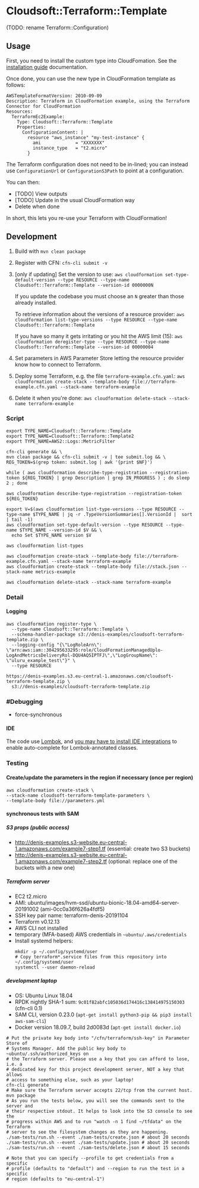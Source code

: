 # Cloudsoft::Terraform::Template

(TODO: rename Terraform::Configuration)

## Usage

First, you need to install the custom type into CloudFomation. See the [installation guide](./docs/installation-guide.md) documentation.

Once done, you can use the new type in CloudFormation template as follows:

```
AWSTemplateFormatVersion: 2010-09-09
Description: Terraform in CloudFormation example, using the Terraform Connector for CloudFormation
Resources:
  TerraformEc2Example:
    Type: Cloudsoft::Terraform::Template
    Properties:
      ConfigurationContent: |
        resource "aws_instance" "my-test-instance" {
          ami             = "XXXXXXX"
          instance_type   = "t2.micro"
        }
```

The Terraform configuration does not need to be in-lined; you can instead use `ConfigurationUrl` or `ConfigurationS3Path` to point at a configuration.

You can then:

* [TODO] View outputs
* [TODO] Update in the usual CloudFormation way
* Delete when done

In short, this lets you re-use your Terraform with CloudFormation!

## Development

1. Build with `mvn clean package`

2. Register with CFN: `cfn-cli submit -v`

3. [only if updating] Set the version to use:
   `aws cloudformation set-type-default-version --type RESOURCE --type-name Cloudsoft::Terraform::Template --version-id 0000000N`
   
   If you update the codebase you must choose an `N` greater than those already installed. 
    
   To retrieve information about the versions of a resource provider:
   `aws cloudformation list-type-versions --type RESOURCE --type-name Cloudsoft::Terraform::Template`
   
   If you have so many it gets irritating or you hit the AWS limit (15):
   `aws cloudformation deregister-type --type RESOURCE --type-name Cloudsoft::Terraform::Template --version-id 00000004` 

4. Set parameters in AWS Parameter Store letting the resource provider know how to connect to Terraform.

5. Deploy some Terraform, e.g. the file `terraform-example.cfn.yaml`:
   `aws cloudformation create-stack --template-body file://terraform-example.cfn.yaml --stack-name terraform-example`
   
6. Delete it when you're done:
   `aws cloudformation delete-stack --stack-name terraform-example`


### Script

```shell
export TYPE_NAME=Cloudsoft::Terraform::Template
export TYPE_NAME=Cloudsoft::Terraform::Template2
export TYPE_NAME=AWS2::Logs::MetricFilter

cfn-cli generate && \
mvn clean package && cfn-cli submit -v | tee submit.log && \
REG_TOKEN=$(grep token: submit.log | awk '{print $NF}')

while ( aws cloudformation describe-type-registration --registration-token ${REG_TOKEN} | grep Description | grep IN_PROGRESS ) ; do sleep 2 ; done

aws cloudformation describe-type-registration --registration-token ${REG_TOKEN}

export V=$(aws cloudformation list-type-versions --type RESOURCE --type-name $TYPE_NAME | jq -r .TypeVersionSummaries[].VersionId |  sort | tail -1)
aws cloudformation set-type-default-version --type RESOURCE --type-name $TYPE_NAME --version-id $V && \
  echo Set $TYPE_NAME version $V

aws cloudformation list-types

aws cloudformation create-stack --template-body file://terraform-example.cfn.yaml --stack-name terraform-example
aws cloudformation create-stack --template-body file://stack.json --stack-name metrics-example

aws cloudformation delete-stack --stack-name terraform-example
```

### Detail

#### Logging

```shell
aws cloudformation register-type \
  --type-name Cloudsoft::Terraform::Template \
  --schema-handler-package s3://denis-examples/cloudsoft-terraform-template.zip \
  --logging-config "{\"LogRoleArn\": \"arn:aws:iam::304295633295:role/CloudFormationManagedUplo-LogAndMetricsDeliveryRol-DQU4AQ5IPTFJ\",\"LogGroupName\": \"uluru_example_test\"}" \
  --type RESOURCE

https://denis-examples.s3.eu-central-1.amazonaws.com/cloudsoft-terraform-template.zip \
  s3://denis-examples/cloudsoft-terraform-template.zip
```
  
### #Debugging

* force-synchronous


#### IDE

The code use [Lombok](https://projectlombok.org/), and [you may have to install
IDE integrations](https://projectlombok.org/) to enable auto-complete for
Lombok-annotated classes.

### Testing
#### Create/update the parameters in the region if necessary (once per region)

```shell
aws cloudformation create-stack \
--stack-name cloudsoft-terraform-template-parameters \
--template-body file://parameters.yml
```

#### synchronous tests with SAM

##### S3 props (public access)
* http://denis-examples.s3-website.eu-central-1.amazonaws.com/example7-step1.tf
  (essential: create two S3 buckets)
* http://denis-examples.s3-website.eu-central-1.amazonaws.com/example7-step2.tf
  (optional: replace one of the buckets with a new one)

##### Terraform server
* EC2 t2.micro
* AMI: ubuntu/images/hvm-ssd/ubuntu-bionic-18.04-amd64-server-20191002 (ami-0cc0a36f626a4fdf5)
* SSH key pair name: terraform-denis-20191104
* Terraform v0.12.13
* AWS CLI not installed
* temporary (MFA-based) AWS credentials in `~ubuntu/.aws/credentials`
* Install systemd helpers:
  ```shell
  mkdir -p ~/.config/systemd/user
  # Copy terraform*.service files from this repository into ~/.config/systemd/user
  systemctl --user daemon-reload
  ```

##### development laptop
* OS: Ubuntu Linux 18.04
* RPDK nightly SHA-1 sum: `9c01f82abfc105036d174416c138414975150303` (cfn-cli 0.1)
* SAM CLI, version 0.23.0 (`apt-get install python3-pip && pip3 install aws-sam-cli`)
* Docker version 18.09.7, build 2d0083d (`apt-get install docker.io`)

```shell
# Put the private key body into "/cfn/terraform/ssh-key" in Parameter Store of
# Systems Manager. Add the public key body to ~ubuntu/.ssh/authorized_keys on
# the Terraform server. Please use a key that you can afford to lose, i.e. a
# dedicated key for this project development server, NOT a key that allows
# access to something else, such as your laptop!
cfn-cli generate
# Make sure the Terraform server accepts 22/tcp from the current host.
mvn package
# As you run the tests below, you will see the commands sent to the server and
# their respective stdout. It helps to look into the S3 console to see the
# progress within AWS and to run "watch -n 1 find ~/tfdata" on the Terraform
# server to see the filesystem changes as they are happening.
./sam-tests/run.sh --event ./sam-tests/create.json # about 20 seconds
./sam-tests/run.sh --event ./sam-tests/update.json # about 20 seconds
./sam-tests/run.sh --event ./sam-tests/delete.json # about 15 seconds

# Note that you can specify --profile to get credentials from a specific
# profile (defaults to "default") and --region to run the test in a specific
# region (defaults to "eu-central-1") 
```
